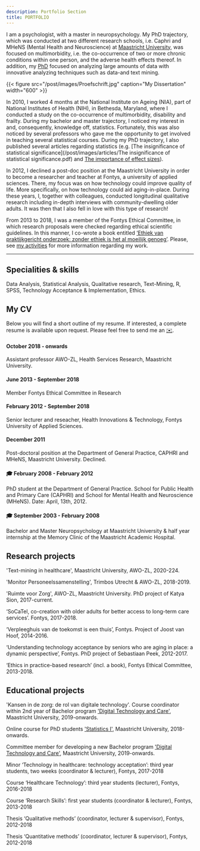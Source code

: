 ```yaml
---
description: Portfolio Section
title: PORTFOLIO
---
```


I am a psychologist, with a master in neuropsychology. My PhD trajectory, which was conducted at two different research schools, i.e. Caphri and MHeNS (Mental Health and Neuroscience) at [Maastricht University](https://www.maastrichtuniversity.nl/nl>), was focused on multimorbidity, i.e. the co-occurrence of two or more chronic conditions within one person, and the adverse health effects thereof. In addition, my [PhD](/post/images/articles/Multimorbidity_in_general_practice_adverse_health_.pdf) focused on analyzing large amounts of data with innovative analyzing techniques such as data-and text mining.

{{< figure src="/post/images/Proefschrift.jpg" caption="My Dissertation" width="600" >}}

In 2010, I worked 4 months at the National Institute on Ageing (NIA), part of National Institutes of Health (NIH), in Bethesda, Maryland, where I conducted a study on the co-occurrence of multimorbidity, disability and frailty. During my bachelor and master trajectory, I noticed my interest in and, consequently, knowledge off, statistics. Fortunately, this was also noticed by several professors who gave me the opportunity to get involved in teaching several statistical courses. During my PhD trajectory, I also published several articles regarding statistics (e.g. [The insignificance of statistical significance](/post/images/articles/The insignificance of statistical significance.pdf) and [The importance of effect sizes](https://www.tandfonline.com/doi/full/10.3109/13814788.2013.818655)).

In 2012, I declined a post-doc position at the Maastricht University in order to become a researcher and teacher at Fontys, a university of applied sciences. There, my focus was on how technology could improve quality of life. More specifically, on how technology could aid aging-in-place. During these years, I, together with colleagues, conducted longitudinal qualitative research including in-depth interviews with community-dwelling older adults. It was then that I also fell in love with this type of research!

From 2013 to 2018, I was a member of the Fontys Ethical Committee, in which research proposals were checked regarding ethical scientific guidelines. In this manner, I co-wrote a book entitled [‘Ethiek van praktijkgericht onderzoek: zonder ethiek is het al moeilijk genoeg’](https://www.libris.nl/boek/?authortitle=eveline-wouters-sil-aarts/ethiek-van-praktijkgericht-onderzoek--9789036817516/). Please, see [my activities](https://silaarts.netlify.com/post/) for more information regarding my work.


---


## Specialities & skills
Data Analysis, Statistical Analysis, Qualitative research, Text-Mining, R, SPSS, Technology Acceptance & Implementation, Ethics.

## My CV
Below you will find a short outline of my resume. If interested, a complete resume is available upon request. Please feel free to send me an [✉️](mailto:s.aarts@maastrichtuniversity.nl). 

#### October 2018 - onwards
Assistant professor AWO-ZL, Health Services Research, Maastricht University.

#### June 2013 - September 2018
Member Fontys Ethical Committee in Research

#### February 2012 - September 2018
Senior lecturer and reseacher, Health Innovations & Technology, Fontys University of Applied Sciences.

#### December 2011
Post-doctoral position at the Department of General Practice, CAPHRI and MHeNS, Maastricht University. Declined.

#### 🎓 February 2008 - February 2012
PhD student at the Department of General Practice. School for Public Health and Primary Care (CAPHRI) and School for Mental Health and Neuroscience (MHeNS). Date: April, 13th, 2012.

#### 🎓 September 2003 - February 2008
Bachelor and Master Neuropsychology at Maastricht University & half year internship at the Memory Clinic of the Maastricht Academic Hospital.

## Research projects
'Text-mining in healthcare', Maastricht University, AWO-ZL, 2020-224.

'Monitor Personeelssamenstelling', Trimbos Utrecht & AWO-ZL, 2018-2019.

'Ruimte voor Zorg', AWO-ZL, Maastricht University. PhD project of Katya Sion, 2017-current.

‘SoCaTel, co-creation with older adults for better access to long-term care services’. Fontys, 2017-2018.

‘Verpleeghuis van de toekomst is een thuis’, Fontys. Project of Joost van Hoof, 2014-2016.

‘Understanding technology acceptance by seniors who are aging in place: a dynamic perspective’, Fontys. PhD project of Sebastiaan Peek, 2012-2017.

‘Ethics in practice-based research’ (incl. a book), Fontys Ethical Committee, 2013-2018.

## Educational projects
'Kansen in de zorg: de rol van digitale technology'. Course coordinator within 2nd year of Bachelor program ['Digital Technology and Care'](<https://www.maastrichtuniversity.nl/education/bachelor/bachelor-health-sciences/specialisations>), Maastricht University, 2019-onwards. 

Online course for PhD students ['Statistics I'](https://www.maastrichtuniversity.nl/education/course/your-first-steps-statistics),  Maastricht University, 2018-onwards.

Committee member for developing a new Bachelor program ['Digital Technology and Care'](<https://www.maastrichtuniversity.nl/education/bachelor/bachelor-health-sciences/specialisations>), Maastricht University, 2019-onwards.

Minor ‘Technology in healthcare: technology acceptation’: third year students, two weeks (coordinator & lecturer), Fontys, 2017-2018

Course ‘Healthcare Technology’: third year students (lecturer), Fontys, 2016-2018

Course ‘Research Skills’: first year students (coordinator & lecturer), Fontys, 2013-2018

Thesis ‘Qualitative methods’ (coordinator, lecturer & supervisor), Fontys, 2012-2018

Thesis ‘Quantitative methods’ (coordinator, lecturer & supervisor), Fontys, 2012-2018
